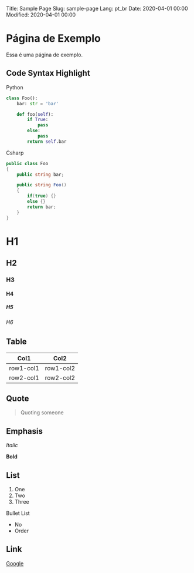 Title: Sample Page
Slug: sample-page
Lang: pt_br
Date: 2020-04-01 00:00
Modified: 2020-04-01 00:00

# Página de Exemplo

Essa é uma página de exemplo.


## Code Syntax Highlight

Python
```python
class Foo():
    bar: str = 'bar'

    def foo(self):
        if True:
            pass
        else:
            pass
        return self.bar
```

Csharp
```csharp
public class Foo
{
    public string bar;

    public string Foo()
    {
        if(true) {}
        else {}
        return bar;
    }
}
```

# H1
## H2
### H3
#### H4
##### H5
###### H6

## Table

| Col1          | Col2          |
| ------------- |---------------|
| row1-col1     | row1-col2     |
| row2-col1     | row2-col2     |

## Quote

> Quoting someone

## Emphasis

_Italic_

**Bold**

## List

1. One
2. Two
3. Three

Bullet List

* No
* Order

## Link

[Google](https://www.google.com)
